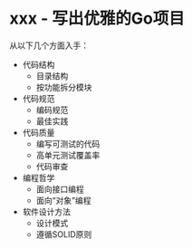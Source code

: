 # xxx - 写出优雅的Go项目
从以下几个方面入手：
+ 代码结构
  + 目录结构
  + 按功能拆分模块
+ 代码规范
  + 编码规范
  + 最佳实践
+ 代码质量
  + 编写可测试的代码
  + 高单元测试覆盖率
  + 代码审查
+ 编程哲学
  + 面向接口编程
  + 面向“对象”编程
+ 软件设计方法
  + 设计模式
  + 遵循SOLID原则